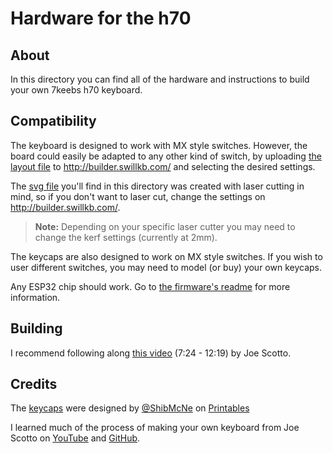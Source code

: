 # Hardware for the h70

## About
In this directory you can find all of the hardware and instructions to build your own 7keebs h70
keyboard.


## Compatibility
The keyboard is designed to work with MX style switches.
However, the board could easily be adapted to any other kind of switch,
by uploading [the layout file](./keyboard-layout.json) to <http://builder.swillkb.com/>
and selecting the desired settings.

The [svg file](./lasercutter-template.svg) you'll find in this directory was created with laser cutting in mind,
so if you don't want to laser cut, change the settings on <http://builder.swillkb.com/>.
> **Note:** Depending on your specific laser cutter you may need to change the kerf settings (currently at 2mm).

The keycaps are also designed to work on MX style switches. If you wish to user different
switches, you may need to model (or buy) your own keycaps.

Any ESP32 chip should work. Go to [the firmware's readme](../firmware/README.md) for more
information.

## Building
I recommend following along [this video](https://youtu.be/hjml-K-pV4E?si=fhQ6-7PlXeZj9mB0)
(7:24 - 12:19) by Joe Scotto.

## Credits
The [keycaps](./keycap_1u.stl) were designed by [@ShibMcNe](https://www.printables.com/@ShibMcNe)
on [Printables](https://www.printables.com/model/67474-flat-mx-keycap/files)

I learned much of the process of making your own keyboard from Joe Scotto
on [YouTube](https://www.youtube.com/@joe_scotto) and
[GitHub](https://github.com/joe-scotto/scottokeebs/).

